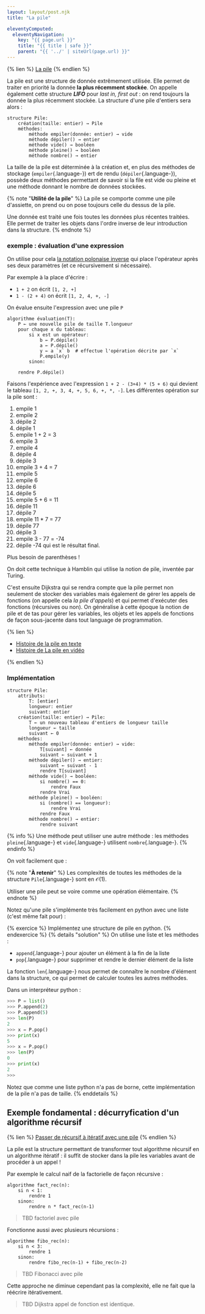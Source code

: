 ```yaml
---
layout: layout/post.njk
title: "La pile"

eleventyComputed:
  eleventyNavigation:
    key: "{{ page.url }}"
    title: "{{ title | safe }}"
    parent: "{{ '../' | siteUrl(page.url) }}"
---
```


{% lien %}
[La pile](https://fr.wikipedia.org/wiki/Pile_(informatique))
{% endlien %}

La pile est une structure de donnée extrêmement utilisée. Elle permet de traiter en priorité la donnée **la plus récemment stockée**. On appelle également cette structure **_LIFO_** pour _last in, first out_ : on rend toujours la donnée la plus récemment stockée. La structure d'une pile d'entiers sera alors :

```pseudocode
structure Pile:
    création(taille: entier) → Pile
    méthodes:
        méthode empiler(donnée: entier) → vide
        méthode dépiler() → entier
        méthode vide() → booléen
        méthode pleine() → booléen
        méthode nombre() → entier
```

La taille de la pile est déterminée à la création et, en plus des méthodes de stockage (`empiler`{.language-}) ert de rendu (`dépiler`{.language-}), possède deux méthodes permettant de savoir si la file est vide ou pleine et une méthode donnant le nombre de données stockées.

{% note "**Utilité de la pile**" %}
La pile se comporte comme une pile d'assiette, on prend ou on pose toujours celle du dessus de la pile.

Une donnée est traité une fois toutes les données plus récentes traitées. Elle permet de traiter les objets dans l'ordre inverse de leur introduction dans la structure.
{% endnote %}

### exemple : évaluation d'une expression

On utilise pour cela [la notation polonaise inverse](https://fr.wikipedia.org/wiki/Notation_polonaise_inverse) qui place l'opérateur après ses deux paramètres (et ce récursivement si nécessaire).

Par exemple à la place d'écrire :

- `1 + 2` on écrit `[1, 2, +]`
- `1 - (2 + 4)` on écrit `[1, 2, 4, +, -]`

On évalue ensuite l'expression avec une pile `P`

```pseudocode
algorithme évaluation(T):
    P ← une nouvelle pile de taille T.longueur
    pour chaque x du tableau:
        si x est un opérateur:
            b ← P.dépile()
            a ← P.dépile()
            y ← a `x` b  # effectue l'opération décrite par `x`
            P.empile(y)
        sinon:

    rendre P.dépile()
```

Faisons l'expérience avec l'expression `1 + 2 - (3+4) * (5 + 6)` qui devient le tableau `[1, 2, +, 3, 4, +, 5, 6, +, *, -]`. Les différentes opération sur la pile sont :

1. empile 1
2. empile 2
3. dépile 2
4. dépile 1
5. empile 1 + 2 = 3
6. empile 3
7. empile 4
8. dépile 4
9. dépile 3
10. empile 3 + 4 = 7
11. empile 5
12. empile 6
13. dépile 6
14. dépile 5
15. empile 5 + 6 = 11
16. dépile 11
17. dépile 7
18. empile 11 * 7 = 77
19. dépile 77
20. dépile 3
21. empile 3 - 77 = -74
22. dépile -74 qui est le résultat final.

Plus besoin de parenthèses !

On doit cette technique à Hamblin qui utilise la notion de pile, inventée par Turing.

C'est ensuite Dijkstra qui se rendra compte que la pile permet non seulement de stocker des variables mais également de gérer les appels de fonctions (on appelle cela _la pile d'appels_) et qui permet d'exécuter des fonctions (récursives ou non). On généralise à cette époque la notion de pile et de tas pour gérer les variables, les objets et les appels de fonctions de façon sous-jacente dans tout language de programmation.

{% lien %}

- [Histoire de la pile en texte](https://www.sigcis.org/files/A%20brief%20history.pdf)
- [Histoire de La pile en vidéo](https://www.youtube.com/watch?v=2vBVvQTTdXg)

{% endlien %}

### Implémentation

```pseudocode
structure Pile:
    attributs:
        T: [entier]
        longueur: entier
        suivant: entier
    création(taille: entier) → Pile:
        T ← un nouveau tableau d'entiers de longueur taille
        longueur ← taille
        suivant ← 0
    méthodes:
        méthode empiler(donnée: entier) → vide:
            T[suivant] ← donnée
            suivant ← suivant + 1
        méthode dépiler() → entier:
            suivant ← suivant - 1
            rendre T[suivant]
        méthode vide() → booléen:
            si nombre() == 0:
                rendre Faux
            rendre Vrai
        méthode pleine() → booléen:
            si (nombre() == longueur):
                rendre Vrai
            rendre Faux
        méthode nombre() → entier:
            rendre suivant
```

{% info %}
Une méthode peut utiliser une autre méthode : les méthodes `pleine`{.language-} et `vide`{.language-} utilisent `nombre`{.language-}.
{% endinfo %}

On voit facilement que :

{% note "**À retenir**" %}
Les complexités de toutes les méthodes de la structure `Pile`{.language-} sont en $\mathcal{O}(1)$.

Utiliser une pile peut se voire comme une opération élémentaire.
{% endnote %}

Notez qu'une pile s'implémente très facilement en python avec une liste  (c'est même fait pour) :

{% exercice %}
Implémentez une structure de pile en python.
{% endexercice %}
{% details "solution" %}
On utilise une liste et les méthodes :

- `append`{.language-} pour ajouter un élément à la fin de la liste
- `pop`{.language-} pour supprimer et rendre le dernier élément de la liste

La fonction `len`{.language-} nous permet de connaître le nombre d'élément dans la structure, ce qui permet de calculer toutes les autres méthodes.

Dans un interpréteur python :

```python
>>> P = list()
>>> P.append(2)
>>> P.append(5)
>>> len(P)
2
>>> x = P.pop()
>>> print(x)
5
>>> x = P.pop()
>>> len(P)
0
>>> print(x)
2
>>>
```

Notez que comme une liste python n'a pas de borne, cette implémentation de la pile n'a pas de taille.
{% enddetails %}

## Exemple fondamental : décurryfication d'un algorithme récursif

{% lien %}
[Passer de récursif à itératif avec une pile](https://www.cs.odu.edu/~zeil/cs361/latest/Public/recursionConversion/index.html#conversion-using-stacks)
{% endlien %}

La pile est la structure permettant de transformer tout algorithme récursif en un algorithme itératif : il suffit de stocker dans la pile les variables avant de procéder à un appel !

Par exemple le calcul naif de la factorielle de façon récursive :

```pseudocode
algorithme fact_rec(n):
    si n < 1:
        rendre 1
    sinon:
        rendre n * fact_rec(n-1)
```

> TBD factoriel avec pile

Fonctionne aussi avec plusieurs récursions :

```pseudocode
algorithme fibo_rec(n):
    si n < 3:
        rendre 1
    sinon:
        rendre fibo_rec(n-1) + fibo_rec(n-2)
```

> TBD Fibonacci avec pile

Cette approche ne diminue cependant pas la complexité, elle ne fait que la réécrire itérativement.

> TBD Dijkstra appel de fonction est identique.
